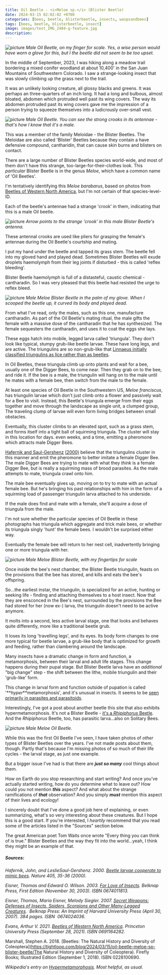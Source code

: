 ```yaml
---
title: Oil Beetle - <i>Meloe sp.</i> (Blister Beetle)
date: 2024-03-15 02:02:02 +0700
categories: [bees, beetle, blisterbeetle, insects, waspsandbees]
tags: [bees, beetle, blisterbeetle, insect]
image: images/test_IMG_2484-g-feature.jpg
description: 
---
```


![picture](images/test_IMG_2484-r.jpg)
*Male Oil Beetle, on my finger for scale. Yes, a wise person would have worn a glove for this, but I the beetle did not seem to be too upset.*

In the middle of September, 2023, I was hiking along a meadow trail bordering a mixed conifer woodland at about 10,400' in the San Juan Mountains of Southwestern Colorado. I saw a strange-looking insect that was slowly climbing up the grass next to the trail.

It was an unlikely looking creature, all glossy blacks and greens. It was perhaps an three-quarters of an inch long. It had a long and bulbous, almost bloated, abdomen which protruded well past its wing covers. The way its abdomen protruded past its wing covers gave me the impression of a person trying to squeeze themselves into a ludicrously over-small vest.

![picture](images/test_IMG_2465-r.jpg)
*Male Oil Beetle. You can see the strong crooks in its antennae - that's how I know that it's a male.*

This was a member of the family Meloidae - the Blister Beetles. The Meloidae are also called 'Blister' Beetles because they contain a have defensive compound, cantharidin, that can cause skin burns and blisters on contact.

There are a large number of Blister Beetles species world-wide, and most of them don't have this strange, too-large-for-their-clothes look. This _particular_ Blister Beetle is in the genus _Meloe_, which have a common name of 'Oil Beetles'.

I'm tentatively identifying this _Meloe barabarus_, based on photos from [Beetles of Western North America](https://www.amazon.com/gp/product/0691164282/), but I'm not certain of that species-level-ID.

Each of the beetle's antennae had a strange 'crook' in them, indicating that this is a male Oil beetle.

![picture](images/arrow.jpg)
*Arrow points to the strange 'crook' in this male Blister Beetle's antenna.*

These antennal crooks are used like pliers for grasping the female's antennae during the Oil Beetle's courtship and mating.

I put my hand under the beetle and tapped its grass stem. The beetle fell into my gloved hand and played dead. Sometimes Blister Beetles will exude droplets haemolymph from their leg joints if disturbed - this is called 'reflex bleeding'.

Blister Beetle haemolymph is full of a distasteful, caustic chemical - cantharadin. So I was very pleased that this beetle had resisted the urge to reflex bleed.

![picture](images/test_IMG_2469-r.jpg)
*Male _Meloe_ Blister Beetle in the palm of my glove. When I scooped the beetle up, it curved its body and played dead.*

From what I've read, only the males, such as this one, manufacture cantharadin. As part of the Oil Beetle's mating ritual, the male gifts the female with a massive dose of the cantharadin that he has synthesized. The female sequesters the cantharadin, and uses it to coat the eggs she lays.

These eggs hatch into mobile, legged larva called 'triungula'. They don't look like typical, stumpy grub-like beetle larvae. These have long legs, and are active. The triungulins are so non-grub-like that [Linnaeus initially classified triungulins as lice rather than as beetles](https://www.nature.com/articles/35011129).

In Oil Beetles, these triungula climb up onto plants and wait for a bee, usually one of the Digger Bees, to come near. Then they grab on to the bee, and ride it. If the bee is a male, the triungulin will hang on to the male until he mates with a female bee, then switch from the male to the female.

At least one species of Oil Beetle in the Southwestern US, _Meloe franciscus_, has triungulin larvae which don't just climb onto a flower and passively wait for a Bee to visit. Instead, this Beetle's triungula emerge from their eggs together and move through the landscape as single unit, a clumped group, The traveling clump of larvae will even form living bridges between small obstacles.

Eventually, this cluster climbs to an elevated spot, such as a grass stem, and forms itself into a tight ball of squirming triungula. The cluster will stay in this location for days. even weeks, and a time, emitting a pheromone which attracts male Digger Bees.

[Hafernik and Saul-](https://www.nature.com/articles/35011129)[Gershenz](https://www.nature.com/articles/35011129) [(2000)](https://www.nature.com/articles/35011129) believe that the triungulins cluster in this manner and emit the pheromone to better imitate a female Digger Bee. The male Digger Bees are trying to mate with what they _think_ is a female Digger Bee, but is really a squirming mass of brood parasites. As the male attempts to mate, triungula crawl onto him.

The male bee eventually gives up, moving on to try to mate with an actual female bee. But he's bringing his past relationships with him in the form of a squirming load of passenger triungulin larva attached to his underside.

If the male does find and mate with a female, she'll acquire a dose of triungula from the male.

I'm not sure whether the particular species of Oil Beetle in these photographs has triungula which aggregate and trick male bees, or whether its triungula singly 'hunt' the female bees. I wouldn't be surprised either way.

Eventually the female bee will return to her nest cell, inadvertently bringing one or more triungula with her.

![picture](images/test_IMG_2476-r.jpg)
*Male _Meloe_ Blister Beetle, with my fingertips for scale*

Once inside the bee's nest chamber, the Blister Beetle triungulin, feasts on the provisions that the bee has stored, and kills and eats the bee's offspring.

So...the earliest instar, the triungulin, is specialized for an active, hunting or seeking life - finding and attaching themselves to a host insect. Now that they are ensconced in the Bee's nest, surrounded by the provisions the Bee had stored for her (now ex-) larva, the triungulin doesn't need to be active anymore.

It molts into a second, less active larval stage, one that looks and behaves quite differently, more like a traditional beetle grub.

It loses its long 'travelling legs', and its eyes. Its body form changes to one more typical for beetle larvae, a grub-like body that is optimized for growth and feeding, rather than clambering around the landscape.

Many insects have a dramatic change in form and function, a metamorphosis, between their larval and adult life stages. This change happens during their pupal stage. But Blister Beetle larva have an _additional_ "big change" step - the shift between the lithe, mobile triungulin and their 'grub-like' form.

This change in larval form and function outside of pupation is called '**_hyper_**metamorphosis', and it's unusual in insects. It seems to be [seen primarily in parasites and parasitoids](https://en.wikipedia.org/wiki/Hypermetamorphosis).

Interestingly, I've got a post about another beetle this site that also exhibits hypermetamorphosis. It's not a Blister Beetle - [it's a _Rhipiphorus_ Beetle](https://tightloop.com/blog/2020/11/03/ripiphorus-beetle/). And the _Rhipiphorus_ Beetle, too, has parasitic larva...also on Solitary Bees.

![picture](images/test_IMG_2480-r.jpg)
*Male _Meloe_ Oil Beetle.*

While this was the first Oil Beetle I've seen, I have taken photos of _other_ types of Blister Beetles over the years. I've not made posts about them, though. Partly that's because I'm missing photos of so much of their life cycles - the larval stage, as just one example.

But a bigger issue I've had is that there are _**just so many**_ cool things about them.

How on Earth do you stop researching and start writing? And once you've actually started writing, how do you determine what to leave out? How could you not mention **_this_** aspect? And what about the strange ramifications of **_that_** observation? And you simply _**must**_ mention this aspect of their lives and ecology!

I sincerely doubt that I've done a good job here of explaining, or even summarizing, what's so very interesting about these creatures. But I hope this is a good start. If you're interested, I _heartily_ recommend that you read some of the articles listed in the "Sources" section below.

The great American poet Tom Waits once wrote "Every thing you can think of is true." Blister Beetles and the way they fit into the world...yeah, I think they might be an example of that.

##### _Sources:_

_Hafernik, John, and LeslieSaul-Gershenz. 2000. [Beetle larvae cooperate to mimic bees](https://www.nature.com/articles/35011129). Nature 405, 35-36 (2000)._

_Eisner, Thomas and Edward O. Wilson. 2003. [For Love of Insects](https://www.amazon.com/Love-Insects-Thomas-Eisner/dp/0674011813). Belknap Press, First Edition (November 30, 2003). ISBN 0674011813._

_Eisner, Thomas, Maria Eisner, Melody Siegler. 2007. [Secret Weapons: Defenses of Insects, Spiders, Scorpions and Other Many-Legged Creatures](https://www.amazon.com/Secret-Weapons-Scorpions-Many-Legged-Creatures/dp/0674024036). ‎ Belknap Press: An Imprint of Harvard University Press (April 30, 2007). 384 pages. ISBN ‎ 0674024036._

_Evans, Arthur V. 2021. [Beetles of Western North America](https://www.amazon.com/gp/product/0691164282/). Princeton University Press (September 28, 2021). ISBN 0691164282._

Marshall, Stephen A. 2018. [Beetles: The Natural History and Diversity of Coleoptera](https://tightloop.com/blog/2024/03/15/oil-beetle-meloe-sp-blister-beetle/The Natural History and Diversity of Coleoptera). Firefly Books; Illustrated Edition (September 1, 2018). ISBN 0228100690.

_Wikipedia's entry on [Hypermetamorphosis](https://en.wikipedia.org/wiki/Hypermetamorphosis). Most helpful, as usual._
